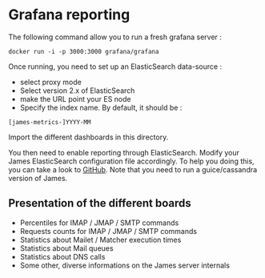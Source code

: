 # Grafana reporting

The following command allow you to run a fresh grafana server :

```
docker run -i -p 3000:3000 grafana/grafana
```

Once running, you need to set up an ElasticSearch data-source :
 - select proxy mode
 - Select version 2.x of ElasticSearch
 - make the URL point your ES node
 - Specify the index name. By default, it should be :

```
[james-metrics-]YYYY-MM
```

Import the different dashboards in this directory.

You then need to enable reporting through ElasticSearch. Modify your James ElasticSearch configuration file accordingly.
To help you doing this, you can take a look to [GitHub](https://github.com/apache/james-project/blob/master/dockerfiles/run/guice/cassandra/destination/conf/elasticsearch.properties).
Note that you need to run a guice/cassandra version of James.

## Presentation of the different boards

 - Percentiles for IMAP / JMAP / SMTP commands
 - Requests counts for IMAP / JMAP / SMTP commands
 - Statistics about Mailet / Matcher execution times
 - Statistics about Mail queues
 - Statistics about DNS calls
 - Some other, diverse informations on the James server internals
